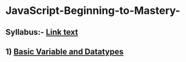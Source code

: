 # JavaScript-Beginning-to-Mastery-

  ## Syllabus:- [Link text](https://docs.google.com/document/d/1szmtyiymgBkIrsvtMzTESIh80uP2bUZGQ4BYAsdvfBM/edit#heading=h.petnt9nc3eu6)

  ## 1) [Basic Variable and Datatypes](https://github.com/dipesh4036/JavaScript-Beginning-to-Mastery-/blob/main/variable_Datatypes.js)
